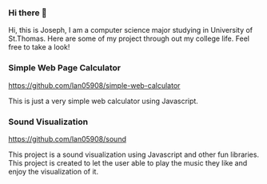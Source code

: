 ### Hi there 👋

Hi, this is Joseph, I am a computer science major studying in University of St.Thomas. Here are some of my project through out my college life. Feel free to take a look!

### Simple Web Page Calculator
https://github.com/lan05908/simple-web-calculator

This is just a very simple web calculator using Javascript.

### Sound Visualization
https://github.com/lan05908/sound

This project is a sound visualization using Javascript and other fun libraries. This project is created to let the user able to play the music they like and enjoy the visualization of it. 

